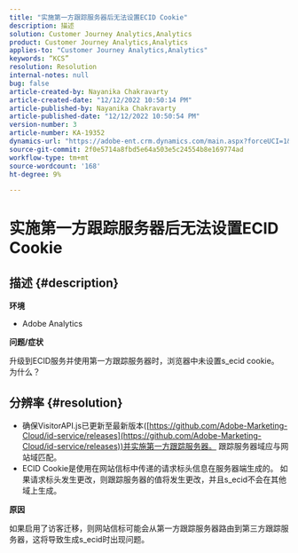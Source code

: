 ```yaml
---
title: "实施第一方跟踪服务器后无法设置ECID Cookie"
description: 描述
solution: Customer Journey Analytics,Analytics
product: Customer Journey Analytics,Analytics
applies-to: "Customer Journey Analytics,Analytics"
keywords: “KCS”
resolution: Resolution
internal-notes: null
bug: false
article-created-by: Nayanika Chakravarty
article-created-date: "12/12/2022 10:50:14 PM"
article-published-by: Nayanika Chakravarty
article-published-date: "12/12/2022 10:50:54 PM"
version-number: 3
article-number: KA-19352
dynamics-url: "https://adobe-ent.crm.dynamics.com/main.aspx?forceUCI=1&pagetype=entityrecord&etn=knowledgearticle&id=12c5dd52-6f7a-ed11-81ac-6045bd006b25"
source-git-commit: 2f0e5714a8fbd5e64a503e5c24554b8e169774ad
workflow-type: tm+mt
source-wordcount: '168'
ht-degree: 9%

---
```


# 实施第一方跟踪服务器后无法设置ECID Cookie

## 描述 {#description}


<b>环境</b>

- Adobe Analytics

<b>问题/症状</b>

升级到ECID服务并使用第一方跟踪服务器时，浏览器中未设置s_ecid cookie。 为什么？


## 分辨率 {#resolution}


- 确保VisitorAPI.js已更新至最新版本([https://github.com/Adobe-Marketing-Cloud/id-service/releases](https://github.com/Adobe-Marketing-Cloud/id-service/releases))并实施第一方跟踪服务器。 跟踪服务器域应与网站域匹配。
- ECID Cookie是使用在网站信标中传递的请求标头信息在服务器端生成的。 如果请求标头发生更改，则跟踪服务器的值将发生更改，并且s_ecid不会在其他域上生成。


<b>原因</b>

如果启用了访客迁移，则网站信标可能会从第一方跟踪服务器路由到第三方跟踪服务器，这将导致生成s_ecid时出现问题。
